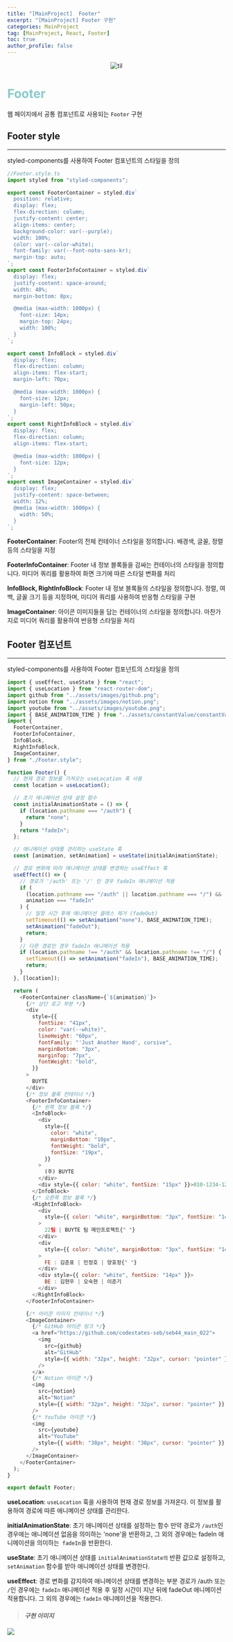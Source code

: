 ```yaml
---
title: "[MainProject]  Footer"
excerpt: "[MainProject] Footer 구현"
categories: MainProject
tag: [MainProject, React, Footer]
toc: true
author_profile: false
---
```


<div style="text-align: center;">
<img src="/assets/images/til.png" alt="til" />
</div>

# <span style='color:RGB(135, 203, 206)'> Footer

웹 페이지에서 공통 컴포넌트로 사용되는 `Footer` 구현

## Footer style

---

styled-components를 사용하여 Footer 컴포넌트의 스타일을 정의

```js
//Footer.style.ts
import styled from "styled-components";

export const FooterContainer = styled.div`
  position: relative;
  display: flex;
  flex-direction: column;
  justify-content: center;
  align-items: center;
  background-color: var(--purple);
  width: 100%;
  color: var(--color-white);
  font-family: var(--font-noto-sans-kr);
  margin-top: auto;
`;
export const FooterInfoContainer = styled.div`
  display: flex;
  justify-content: space-around;
  width: 40%;
  margin-bottom: 8px;

  @media (max-width: 1000px) {
    font-size: 14px;
    margin-top: 24px;
    width: 100%;
  }
`;

export const InfoBlock = styled.div`
  display: flex;
  flex-direction: column;
  align-items: flex-start;
  margin-left: 70px;

  @media (max-width: 1000px) {
    font-size: 12px;
    margin-left: 50px;
  }
`;
export const RightInfoBlock = styled.div`
  display: flex;
  flex-direction: column;
  align-items: flex-start;

  @media (max-width: 1000px) {
    font-size: 12px;
  }
`;
export const ImageContainer = styled.div`
  display: flex;
  justify-content: space-between;
  width: 12%;
  @media (max-width: 1000px) {
    width: 50%;
  }
`;
```

**FooterContainer**: Footer의 전체 컨테이너 스타일을 정의합니다. 배경색, 글꼴, 정렬 등의 스타일을 지정

**FooterInfoContainer**: Footer 내 정보 블록들을 감싸는 컨테이너의 스타일을 정의합니다. 미디어 쿼리를 활용하여 화면 크기에 따른 스타일 변화를 처리

**InfoBlock, RightInfoBlock**: Footer 내 정보 블록들의 스타일을 정의합니다. 정렬, 여백, 글꼴 크기 등을 지정하며, 미디어 쿼리를 사용하여 반응형 스타일을 구현

**ImageContainer**: 아이콘 이미지들을 담는 컨테이너의 스타일을 정의합니다. 마찬가지로 미디어 쿼리를 활용하여 반응형 스타일을 처리

## Footer 컴포넌트

---

styled-components를 사용하여 Footer 컴포넌트의 스타일을 정의

```js
import { useEffect, useState } from "react";
import { useLocation } from "react-router-dom";
import github from "../assets/images/github.png";
import notion from "../assets/images/notion.png";
import youtube from "../assets/images/youtube.png";
import { BASE_ANIMATION_TIME } from "../assets/constantValue/constantValue";
import {
  FooterContainer,
  FooterInfoContainer,
  InfoBlock,
  RightInfoBlock,
  ImageContainer,
} from "./Footer.style";

function Footer() {
  // 현재 경로 정보를 가져오는 useLocation 훅 사용
  const location = useLocation();

  // 초기 애니메이션 상태 설정 함수
  const initialAnimationState = () => {
    if (location.pathname === "/auth") {
      return "none";
    }
    return "fadeIn";
  };

  // 애니메이션 상태를 관리하는 useState 훅
  const [animation, setAnimation] = useState(initialAnimationState);

  // 경로 변화에 따라 애니메이션 상태를 변경하는 useEffect 훅
  useEffect(() => {
    // 경로가 '/auth' 또는 '/' 인 경우 fadeIn 애니메이션 적용
    if (
      (location.pathname === "/auth" || location.pathname === "/") &&
      animation === "fadeIn"
    ) {
      // 일정 시간 후에 애니메이션 클래스 제거 (fadeOut)
      setTimeout(() => setAnimation("none"), BASE_ANIMATION_TIME);
      setAnimation("fadeOut");
      return;
    }
    // 다른 경로인 경우 fadeIn 애니메이션 적용
    if (location.pathname !== "/auth" && location.pathname !== "/") {
      setTimeout(() => setAnimation("fadeIn"), BASE_ANIMATION_TIME);
      return;
    }
  }, [location]);

  return (
    <FooterContainer className={`${animation}`}>
      {/* 상단 로고 부분 */}
      <div
        style={{
          fontSize: "41px",
          color: "var(--white)",
          lineHeight: "60px",
          fontFamily: "'Just Another Hand', cursive",
          marginBottom: "3px",
          marginTop: "7px",
          fontWeight: "bold",
        }}
      >
        BUYTE
      </div>
      {/* 정보 블록 컨테이너 */}
      <FooterInfoContainer>
        {/* 왼쪽 정보 블록 */}
        <InfoBlock>
          <div
            style={{
              color: "white",
              marginBottom: "10px",
              fontWeight: "bold",
              fontSize: "19px",
            }}
          >
            (주) BUYTE
          </div>
          <div style={{ color: "white", fontSize: "15px" }}>010-1234-1234</div>
        </InfoBlock>
        {/* 오른쪽 정보 블록 */}
        <RightInfoBlock>
          <div
            style={{ color: "white", marginBottom: "3px", fontSize: "14px" }}
          >
            22팀 | BUYTE 팀 메인프로젝트{" "}
          </div>
          <div
            style={{ color: "white", marginBottom: "3px", fontSize: "14px" }}
          >
            FE : 김준표 | 민정호 | 양효정{" "}
          </div>
          <div style={{ color: "white", fontSize: "14px" }}>
            BE : 김현우 | 오숙현 | 이준기
          </div>
        </RightInfoBlock>
      </FooterInfoContainer>

      {/* 아이콘 이미지 컨테이너 */}
      <ImageContainer>
        {/* GitHub 아이콘 링크 */}
        <a href="https://github.com/codestates-seb/seb44_main_022">
          <img
            src={github}
            alt="GitHub"
            style={{ width: "32px", height: "32px", cursor: "pointer" }}
          />
        </a>
        {/* Notion 아이콘 */}
        <img
          src={notion}
          alt="Notion"
          style={{ width: "32px", height: "32px", cursor: "pointer" }}
        />
        {/* YouTube 아이콘 */}
        <img
          src={youtube}
          alt="YouTube"
          style={{ width: "38px", height: "38px", cursor: "pointer" }}
        />
      </ImageContainer>
    </FooterContainer>
  );
}

export default Footer;
```

**useLocation**: `useLocation` 훅을 사용하여 현재 경로 정보를 가져온다. 이 정보를 활용하여 경로에 따른 애니메이션 상태를 관리한다.

**initialAnimationState**: 초기 애니메이션 상태를 설정하는 함수 만약 경로가 `/auth`인 경우에는 애니메이션 없음을 의미하는 'none'을 반환하고, 그 외의 경우에는 fadeIn 애니메이션을 의미하는` fadeIn`을 반환한다.

**useState**: 초기 애니메이션 상태를 `initialAnimationState의` 반환 값으로 설정하고, `setAnimation` 함수를 받아 애니메이션 상태를 변경한다.

**useEffect**: 경로 변화를 감지하여 애니메이션 상태를 변경하는 부분 경로가 /auth 또는 `/`인 경우에는 `fadeIn` 애니메이션 적용 후 일정 시간이 지난 뒤에 fadeOut 애니메이션 적용합니다. 그 외의 경우에는 `fadeIn` 애니메이션을 적용한다.

> #### _구현 이미지_

<img src="/assets/images/2023-07-12/Footer.jpg" />
